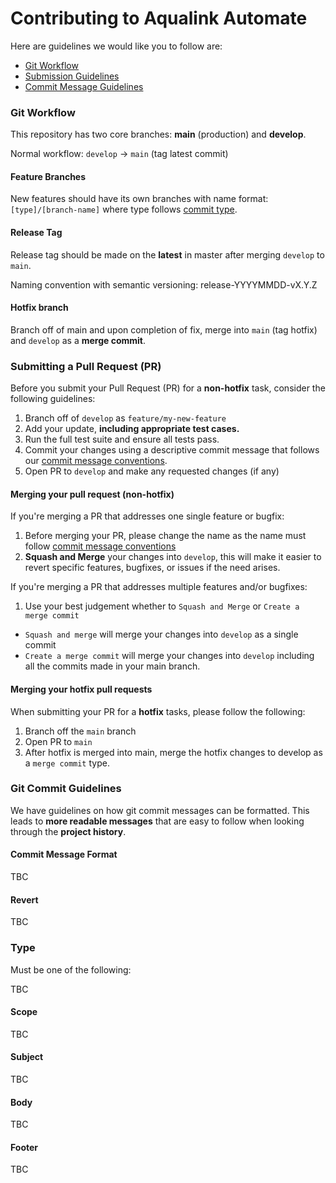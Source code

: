 # Contributing to Aqualink Automate

Here are guidelines we would like you to follow are:

 - [Git Workflow](#git-workflow)
 - [Submission Guidelines](#submitting-a-pull-request-pr)
 - [Commit Message Guidelines](#git-commit-guidelines)

### Git Workflow

This repository has two core branches: **main** (production) and **develop**.

Normal workflow: `develop` -> `main` (tag latest commit)

#### Feature Branches

New features should have its own branches with name format: `[type]/[branch-name]` where type follows [commit type](#type).

#### Release Tag

Release tag should be made on the **latest** in master after merging `develop` to `main`.

Naming convention with semantic versioning: release-YYYYMMDD-vX.Y.Z

#### Hotfix branch

Branch off of main and upon completion of fix, merge into `main` (tag hotfix) and `develop` as a **merge commit**. 

### Submitting a Pull Request (PR)

Before you submit your Pull Request (PR) for a **non-hotfix** task, consider the following guidelines:

1. Branch off of `develop` as `feature/my-new-feature`
2. Add your update, **including appropriate test cases.**
3. Run the full test suite and ensure all tests pass.
4. Commit your changes using a descriptive commit message that follows our [commit message conventions](#commit).
5. Open PR to `develop` and make any requested changes (if any)

#### Merging your pull request (non-hotfix)

If you're merging a PR that addresses one single feature or bugfix:

1. Before merging your PR, please change the name as the name must follow [commit message conventions](#commit)
2. **Squash and Merge** your changes into `develop`, this will make it easier to revert specific features, bugfixes, or issues if the need arises.

If you're merging a PR that addresses multiple features and/or bugfixes:

1. Use your best judgement whether to `Squash and Merge` or `Create a merge commit`
  * `Squash and merge` will merge your changes into `develop` as a single commit
  * `Create a merge commit` will merge your changes into `develop` including all the commits made in your main branch. 

#### Merging your hotfix pull requests

When submitting your PR for a **hotfix** tasks, please follow the following:
1. Branch off the `main` branch
2. Open PR to `main`
3. After hotfix is merged into main, merge the hotfix changes to develop as a `merge commit` type.

### Git Commit Guidelines

We have guidelines on how git commit messages can be formatted.  This leads to **more readable messages** that are easy to follow when looking through the **project history**.

#### Commit Message Format

TBC

#### Revert

TBC

### Type

Must be one of the following:

TBC

#### Scope

TBC

#### Subject

TBC

#### Body

TBC

#### Footer

TBC